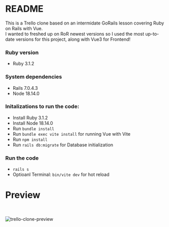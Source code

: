 # README

This is a Trello clone based on an intermidate GoRails lesson covering Ruby on Rails with Vue. <br>
I wanted to freshed up on RoR newest versions so I used the most up-to-date versions for this project, along with Vue3 for Frontend!

### Ruby version
- Ruby 3.1.2

### System dependencies
- Rails 7.0.4.3
- Node 18.14.0

### Initalizations to run the code:
- Install Ruby 3.1.2
- Install Node 18.14.0
- Run `bundle install`
- Run `bundle exec vite install` for running Vue with Vite
- Run `npm install`
- Run `rails db:migrate` for Database initialization

### Run the code
- `rails s`
- Optioanl Terminal: `bin/vite dev` for hot reload

# Preview
<br>

![trello-clone-preview](https://im4.ezgif.com/tmp/ezgif-4-b651805291.gif)
